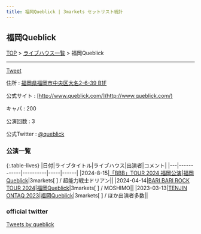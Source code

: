 ```yaml
---
title: 福岡Queblick | 3markets セットリスト統計
---
```

## 福岡Queblick

[TOP](/setlist/) > [ライブハウス一覧](livehouses.html) > 福岡Queblick

___

<a href="https://twitter.com/share?ref_src=twsrc%5Etfw" data-text="3markets[ ]セットリスト > 福岡Queblick" class="twitter-share-button" data-via="3markets" data-hashtags="3markets" data-related="3markets" data-show-count="false">Tweet</a>

住所
:    <a href="https://www.google.co.jp/maps/search/%E7%A6%8F%E5%B2%A1%E7%9C%8C%E7%A6%8F%E5%B2%A1%E5%B8%82%E4%B8%AD%E5%A4%AE%E5%8C%BA%E5%A4%A7%E5%90%8D2-6-39%20B1F" rel="noopener noreferrer" target="_blank">福岡県福岡市中央区大名2-6-39 B1F</a>

公式サイト
:    [http://www.queblick.com/](http://www.queblick.com/)

キャパ
:    200

公演回数
: 3


公式Twitter
: <a href="https://twitter.com/queblick">@queblick</a>


### 公演一覧

{:.table-lives}
|日付|ライブタイトル|ライブハウス|出演者|コメント|
|---|------------|----------|-----|------|
|<span class="nowrap">2024-8-15</span>|[「BBB」TOUR 2024 福岡公演](live139.html)|[福岡Queblick](livehouse054.html)|3markets[ ] / 超能力戦士ドリアン||
|<span class="nowrap">2024-04-14</span>|[BARI BARI ROCK TOUR 2024](live113.html)|[福岡Queblick](livehouse054.html)|3markets[ ] / MOSHIMO||
|<span class="nowrap">2023-03-13</span>|[TENJIN ONTAQ 2023](live058.html)|[福岡Queblick](livehouse054.html)|3markets[ ] / ほか出演者多数||




### official twitter

<a class="twitter-timeline" href="https://twitter.com/queblick?ref_src=twsrc%5Etfw">Tweets by queblick</a> <script async src="https://platform.twitter.com/widgets.js" charset="utf-8"></script>


<script async src="https://platform.twitter.com/widgets.js" charset="utf-8"></script>